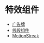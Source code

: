# 特效组件

- [广告牌](../particle-system/billboard-component.md)
- [线段组件](../particle-system/line-component.md)
- [MotionStreak](../editor/components/motion-streak.md)

